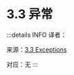 # 3.3 异常

:::details INFO
译者：

来源：[3.3 Exceptions](http://composingprograms.com/pages/33-exceptions.html)

对应：无
:::


